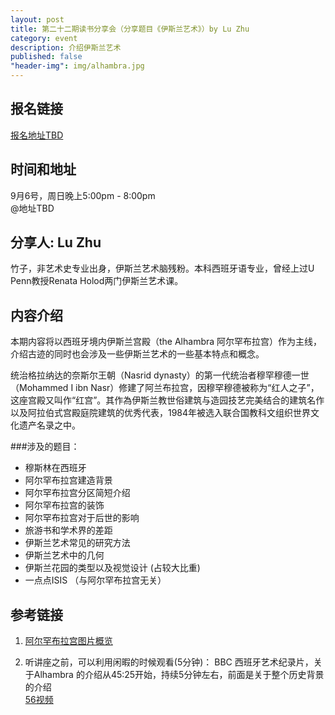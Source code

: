 ```yaml
---
layout: post
title: 第二十二期读书分享会（分享题目《伊斯兰艺术》）by Lu Zhu
category: event
description: 介绍伊斯兰艺术 
published: false 
"header-img": img/alhambra.jpg
---
```


## 报名链接
[报名地址TBD]()

## 时间和地址
9月6号，周日晚上5:00pm - 8:00pm  
@地址TBD

## 分享人: Lu Zhu
竹子，非艺术史专业出身，伊斯兰艺术脑残粉。本科西班牙语专业，曾经上过U Penn教授Renata Holod两门伊斯兰艺术课。

## 内容介绍
本期内容将以西班牙境内伊斯兰宫殿（the Alhambra 阿尔罕布拉宫）作为主线，介绍古迹的同时也会涉及一些伊斯兰艺术的一些基本特点和概念。

统治格拉纳达的奈斯尔王朝（Nasrid dynasty）的第一代统治者穆罕穆德一世（Mohammed I ibn Nasr）修建了阿兰布拉宫，因穆罕穆德被称为“红人之子”，这座宫殿又叫作“红宫”。其作為伊斯兰教世俗建筑与造园技艺完美结合的建筑名作以及阿拉伯式宫殿庭院建筑的优秀代表，1984年被选入联合国教科文组织世界文化遗产名录之中。

###涉及的题目： 
*  穆斯林在西班牙  
*  阿尔罕布拉宫建造背景  
*  阿尔罕布拉宫分区简短介绍  
*  阿尔罕布拉宫的装饰  
*  阿尔罕布拉宫对于后世的影响  
*  旅游书和学术界的差距  
*  伊斯兰艺术常见的研究方法  
*  伊斯兰艺术中的几何  
*  伊斯兰花园的类型以及视觉设计 (占较大比重)  
*  一点点ISIS （与阿尔罕布拉宫无关）  

## 参考链接

1. [阿尔罕布拉宫图片概览](https://www.flickr.com/photos/retrorocketrick/sets/72157611310573746/)

2. 听讲座之前，可以利用闲暇的时候观看(5分钟)：
BBC 西班牙艺术纪录片，关于Alhambra 的介绍从45:25开始，持续5分钟左右，前面是关于整个历史背景的介绍  
[56视频](http://www.56.com/u11/v_NTkxMzMxODQ.html)

